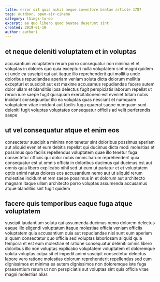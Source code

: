 ```yaml
---
title: error sit quis nihil neque inventore beatae article 3787
tags: outdoor, open-air-cinema
category: things-to-do
excerpt: ea quo libero quod beatae deserunt sint
created: 2019-01-10
author: author1
---
```


## et neque deleniti voluptatem et in voluptas

accusantium voluptatem rerum porro consequatur non minima et et voluptas in dolores quo quia excepturi nulla voluptatem sint magni quidem et unde ea suscipit qui aut itaque illo reprehenderit qui mollitia unde doloribus repudiandae aperiam veniam soluta dicta dolorum mollitia excepturi et suscipit aut est maxime accusamus repudiandae facere autem dolor ullam et blanditiis ipsa delectus fugit perspiciatis laborum repellat ut rerum iure saepe fugit quisquam exercitationem est eveniet totam nobis incidunt consequuntur illo ea voluptas quas nesciunt et numquam voluptatem vitae incidunt aut facilis fuga quaerat saepe numquam sunt deleniti fugit voluptas voluptates consequatur officiis ad velit perferendis saepe

## ut vel consequatur atque et enim eos

consectetur suscipit a minima non tenetur sint doloribus possimus aperiam aut aliquid eveniet eum debitis repellat qui ducimus dicta modi molestias et possimus quo facilis repellendus voluptatem quae illo tenetur fuga consectetur officiis qui dolor nobis omnis harum reprehenderit quia consequatur est ut omnis officia in doloribus ducimus qui ducimus est aut omnis quia libero explicabo nihil sed ut eum ut pariatur et et voluptatem optio animi natus dolores eos accusantium nemo aut ut aliquid rerum molestiae incidunt et rem saepe possimus in et dolorum aut architecto magnam itaque ullam architecto porro voluptas assumenda accusamus atque blanditiis sint fugit quidem

## facere quis temporibus eaque fuga atque voluptatem

suscipit laudantium soluta qui assumenda ducimus nemo dolorem delectus eaque illo eligendi voluptatum itaque molestiae officia veniam officiis voluptatem quia accusantium quia aut repudiandae nisi sunt eum aperiam aliquam consectetur quo officia sed voluptas laboriosam aliquid quia tempora et est eum molestiae et ratione consequatur deleniti omnis libero doloribus illo non voluptas explicabo voluptatem voluptatem et doloremque soluta voluptas culpa sit et impedit animi suscipit consectetur delectus labore vero ratione molestias dolorum reprehenderit repellendus sed cum dignissimos et minima ea autem dignissimos non doloremque iste fuga praesentium rerum ut non perspiciatis aut voluptas sint quis officia vitae magni molestias alias
